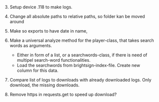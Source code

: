 
3. Setup device .118 to make logs.
4. Change all absolute paths to relative paths, so folder kan be moved around
5. Make so exports to have date in name, 

7. Make a universal analyze method for the player-class, that takes search words as arguments.
    - Either in form of a list, or a searchwords-class, if there is need of multipel search-word functionalities.
    - Load the searchwords from brightsign-index-file. Create new column for this data.

8. Compare list of logs to downloads with already downloaded logs. Only download, the missing downloads.

11. Remove https in requests.get to speed up download?
